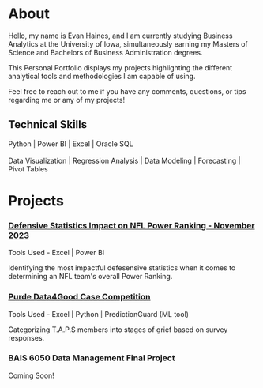 # About
Hello, my name is Evan Haines, and I am currently studying Business Analytics at the University of Iowa, simultaneously earning my Masters of Science and Bachelors of Business Administration degrees.

This Personal Portfolio displays my projects highlighting the different analytical tools and methodologies I am capable of using.

Feel free to reach out to me if you have any comments, questions, or tips regarding me or any of my projects!


## Technical Skills
Python | Power BI | Excel | Oracle SQL <br /><br />
Data Visualization | Regression Analysis | Data Modeling | Forecasting | Pivot Tables


# Projects
### [Defensive Statistics Impact on NFL Power Ranking - November 2023](/pages/pages_nfl)
Tools Used - Excel | Power BI

Identifying the most impactful defesensive statistics when it comes to determining an NFL team's overall Power Ranking.

### [Purde Data4Good Case Competition](/pages/pages_Data4Good)
Tools Used - Excel | Python | PredictionGuard (ML tool)

Categorizing T.A.P.S members into stages of grief based on survey responses.

### BAIS 6050 Data Management Final Project

Coming Soon!
